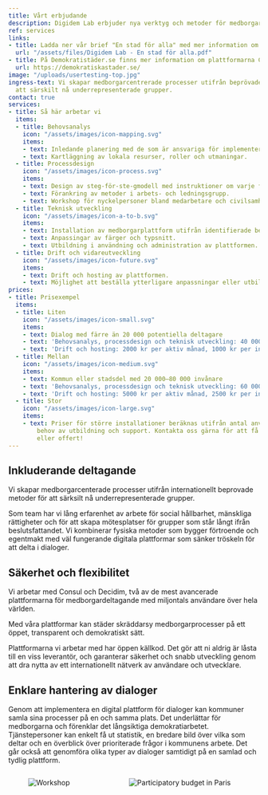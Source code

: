 ```yaml
---
title: Vårt erbjudande
description: Digidem Lab erbjuder nya verktyg och metoder för medborgardeltagande.
ref: services
links:
- title: Ladda ner vår brief "En stad för alla" med mer information om  hur vi jobbar.
  url: "/assets/files/Digidem Lab - En stad för alla.pdf"
- title: På Demokratistäder.se finns mer information om plattformarna Consul och Decidim.
  url: https://demokratiskastader.se/
image: "/uploads/usertesting-top.jpg"
ingress-text: Vi skapar medborgarcentrerade processer utifrån beprövade metoder för
  att särskilt nå underrepresenterade grupper.
contact: true
services:
- title: Så här arbetar vi
  items:
  - title: Behovsanalys
    icon: "/assets/images/icon-mapping.svg"
    items:
    - text: Inledande planering med de som är ansvariga för implementeringen.
    - text: Kartläggning av lokala resurser, roller och utmaningar.
  - title: Processdesign
    icon: "/assets/images/icon-process.svg"
    items:
    - text: Design av steg-för-ste-gmodell med instruktioner om varje fas.
    - text: Förankring av metoder i arbets- och ledningsgrupp.
    - text: Workshop för nyckelpersoner bland medarbetare och civilsamhälle.
  - title: Teknisk utveckling
    icon: "/assets/images/icon-a-to-b.svg"
    items:
    - text: Installation av medborgarplattform utifrån identifierade behov.
    - text: Anpassingar av färger och typsnitt.
    - text: Utbildning i användning och administration av plattformen.
  - title: Drift och vidareutveckling
    icon: "/assets/images/icon-future.svg"
    items:
    - text: Drift och hosting av plattformen.
    - text: Möjlighet att beställa ytterligare anpassningar eller utbildningar.
prices:
- title: Prisexempel
  items:
  - title: Liten
    icon: "/assets/images/icon-small.svg"
    items:
    - text: Dialog med färre än 20 000 potentiella deltagare
    - text: 'Behovsanalys, processdesign och teknisk utveckling: 40 000 kr'
    - text: 'Drift och hosting: 2000 kr per aktiv månad, 1000 kr per inaktiv månad'
  - title: Mellan
    icon: "/assets/images/icon-medium.svg"
    items:
    - text: Kommun eller stadsdel med 20 000–80 000 invånare
    - text: 'Behovsanalys, processdesign och teknisk utveckling: 60 000 kr'
    - text: 'Drift och hosting: 5000 kr per aktiv månad, 2500 kr per inaktiv månad.'
  - title: Stor
    icon: "/assets/images/icon-large.svg"
    items:
    - text: Priser för större installa­tioner beräknas utifrån antal ­användare och
        behov av utbildning och support. Kontakta oss gärna för att få en prisuppskattning
        eller offert!
---
```


## Inkluderande deltagande
Vi skapar medborgarcenterade processer utifrån internationellt beprovade metoder för att särksilt nå underrepresenterade grupper.

Som team har vi lång erfarenhet av arbete för social hållbarhet, mänskliga rättigheter och för att skapa mötesplatser för grupper som står långt ifrån beslutsfattandet.
Vi kombinerar fysiska metoder som bygger förtroende och egentmakt med väl fungerande digitala plattformar som sänker tröskeln för att delta i dialoger.

## Säkerhet och flexibilitet
Vi arbetar med Consul och Decidim, två av de mest avancerade plattformarna för medborgardeltagande med miljontals användare över hela världen.

Med våra plattformar kan städer skräddarsy medborgarprocesser på ett öppet, transparent och demokratiskt sätt.

Plattformarna vi arbetar med har öppen källkod. Det gör att ni aldrig är låsta till en viss leverantör, och garanterar säkerhet och snabb utveckling genom att dra nytta av ett internationellt nätverk av användare och utvecklare.

## Enklare hantering av dialoger
Genom att implementera en digital plattform för dialoger kan kommuner samla sina processer på en och samma plats. Det underlättar för medborgarna och förenklar det långsiktiga demokratiarbetet.
Tjänstepersoner kan enkelt få ut statistik, en bredare bild över vilka som deltar och en överblick över prioriterade frågor i kommunens arbete. Det går också att genomföra olika typer av dialoger samtidigt på en samlad och tydlig plattform.

<!--
<figure class="image is-2by1">
  <img src="{{site.baseurl}}/uploads/usertesting.jpg" alt="Usertesting of Consul">
</figure>
-->
<div class="columns">
  <div class="column">
    <figure class="image is-3by2">
      <img src="{{site.baseurl}}/uploads/workshop.jpg" alt="Workshop">
    </figure>
  </div>
  <div class="column">
    <figure class="image is-3by2">
      <img src="{{site.baseurl}}/uploads/paris2.jpg" alt="Participatory budget in Paris">
    </figure>
  </div>
</div>
